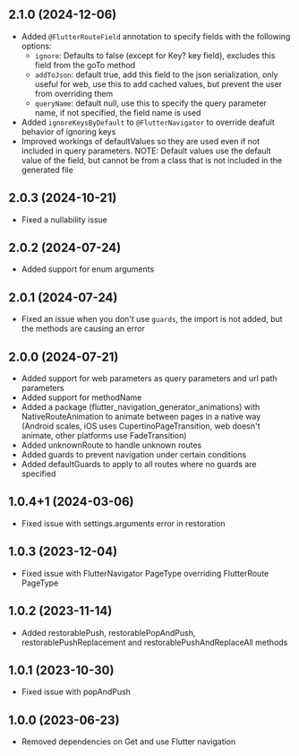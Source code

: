 ## 2.1.0 (2024-12-06)

- Added `@FlutterRouteField` annotation to specify fields with the following options:
    - `ignore`: Defaults to false (except for Key? key field), excludes this field from the goTo method
    - `addToJson`: default true, add this field to the json serialization, only useful for web, use this to add cached values, but prevent the user from overriding them
    - `queryName`: default null, use this to specify the query parameter name, if not specified, the field name is used
- Added `ignoreKeysByDefault` to `@FlutterNavigator` to override deafult behavior of ignoring keys
- Improved workings of defaultValues so they are used even if not included in query parameters. NOTE: Default values use the default value of the field, but cannot be from a class that is not included in the generated file

## 2.0.3 (2024-10-21)

- Fixed a nullability issue

## 2.0.2 (2024-07-24)

- Added support for enum arguments

## 2.0.1 (2024-07-24)

- Fixed an issue when you don't use `guards`, the import is not added, but the methods are causing an error

## 2.0.0 (2024-07-21)

- Added support for web parameters as query parameters and url path parameters
- Added support for methodName
- Added a package (flutter_navigation_generator_animations) with NativeRouteAnimation to animate between pages in a native way (Android scales, iOS uses CupertinoPageTransition, web doesn't animate, other platforms use FadeTransition)
- Added unknownRoute to handle unknown routes
- Added guards to prevent navigation under certain conditions
- Added defaultGuards to apply to all routes where no guards are specified

## 1.0.4+1 (2024-03-06)

- Fixed issue with settings.arguments error in restoration

## 1.0.3 (2023-12-04)

- Fixed issue with FlutterNavigator PageType overriding FlutterRoute PageType

## 1.0.2 (2023-11-14)

- Added restorablePush, restorablePopAndPush, restorablePushReplacement and restorablePushAndReplaceAll methods

## 1.0.1 (2023-10-30)

- Fixed issue with popAndPush

## 1.0.0 (2023-06-23)

- Removed dependencies on Get and use Flutter navigation